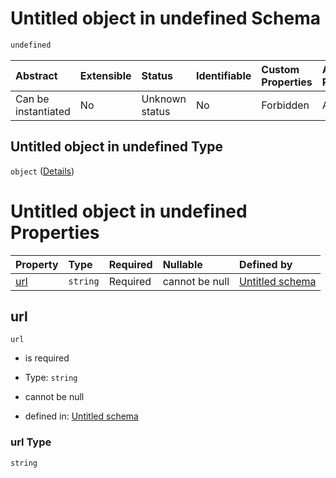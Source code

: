 # Untitled object in undefined Schema

```txt
undefined
```



| Abstract            | Extensible | Status         | Identifiable | Custom Properties | Additional Properties | Access Restrictions | Defined In                                                                   |
| :------------------ | :--------- | :------------- | :----------- | :---------------- | :-------------------- | :------------------ | :--------------------------------------------------------------------------- |
| Can be instantiated | No         | Unknown status | No           | Forbidden         | Allowed               | none                | [connection.schema.json](json/connection.schema.json "open original schema") |

## Untitled object in undefined Type

`object` ([Details](connection.md))

# Untitled object in undefined Properties

| Property    | Type     | Required | Nullable       | Defined by                                                                  |
| :---------- | :------- | :------- | :------------- | :-------------------------------------------------------------------------- |
| [url](#url) | `string` | Required | cannot be null | [Untitled schema](connection-properties-url.md "undefined#/properties/url") |

## url



`url`

*   is required

*   Type: `string`

*   cannot be null

*   defined in: [Untitled schema](connection-properties-url.md "undefined#/properties/url")

### url Type

`string`
